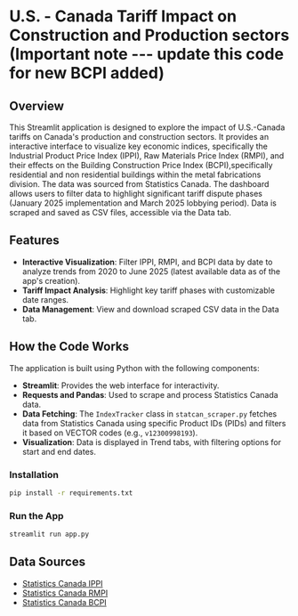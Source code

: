 

# U.S. - Canada Tariff Impact on Construction and Production sectors (Important note --- update this code for new BCPI added)

## Overview
This Streamlit application is designed to explore the impact of U.S.-Canada tariffs on Canada's production and construction sectors. It provides an interactive interface to visualize key economic indices, specifically the Industrial Product Price Index (IPPI), Raw Materials Price Index (RMPI), and their effects on the Building Construction Price Index (BCPI),specifically residential and non residential buildings within the metal fabrications division. The data was sourced from Statistics Canada. The dashboard allows users to filter data to highlight significant tariff dispute phases (January 2025 implementation and March 2025 lobbying period). Data is scraped and saved as CSV files, accessible via the Data tab.

## Features
- **Interactive Visualization**: Filter IPPI, RMPI, and BCPI data by date to analyze trends from 2020 to June 2025 (latest available data as of the app's creation).
- **Tariff Impact Analysis**: Highlight key tariff phases with customizable date ranges.
- **Data Management**: View and download scraped CSV data in the Data tab.


## How the Code Works
The application is built using Python with the following components:
- **Streamlit**: Provides the web interface for interactivity.
- **Requests and Pandas**: Used to scrape and process Statistics Canada data.
- **Data Fetching**: The `IndexTracker` class in `statcan_scraper.py` fetches data from Statistics Canada using specific Product IDs (PIDs) and filters it based on VECTOR codes (e.g., `v12300998193`).
- **Visualization**: Data is displayed in Trend tabs, with filtering options for start and end dates.



###  Installation
```bash
pip install -r requirements.txt
```

###  Run the App
```bash
streamlit run app.py
```



## Data Sources
- [Statistics Canada IPPI](https://www150.statcan.gc.ca/t1/tbl1/en/tv.action?pid=1810026501)
- [Statistics Canada RMPI](https://www150.statcan.gc.ca/t1/tbl1/en/tv.action?pid=1810026801)
- [Statistics Canada BCPI](https://www150.statcan.gc.ca/t1/tbl1/en/tv.action?pid=1810028901)

